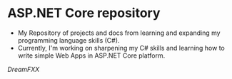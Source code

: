 # ASP.NET Core repository

- My Repository of projects and docs from learning and expanding my programming language skills (C#).
- Currently, I'm working on sharpening my C# skills and learning how to write simple Web Apps in ASP.NET Core platform.

*DreamFXX*
